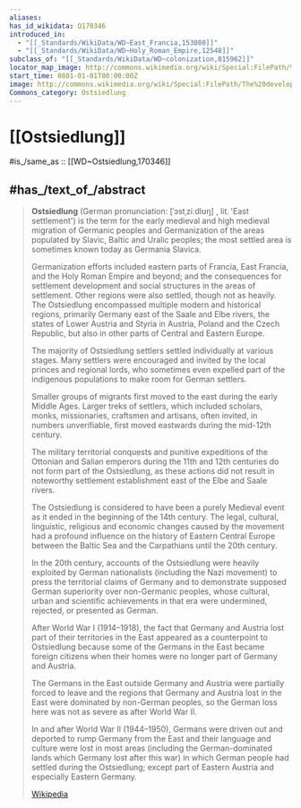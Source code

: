 ```yaml
---
aliases:
has_id_wikidata: Q170346
introduced_in:
  - "[[_Standards/WikiData/WD~East_Francia,153080]]"
  - "[[_Standards/WikiData/WD~Holy_Roman_Empire,12548]]"
subclass_of: "[[_Standards/WikiData/WD~colonization,815962]]"
locator_map_image: http://commons.wikimedia.org/wiki/Special:FilePath/%D0%9A%D0%BE%D0%BB%D0%BE%D0%BD%D0%B8%D0%B7%D0%B0%D1%86%D0%B8%D1%8F-%D0%BD%D0%B5%D0%BC%D1%86%D0%B0%D0%BC%D0%B8-%D1%81%D0%BB%D0%B0%D0%B2%D1%8F%D0%BD%D1%81%D0%BA%D0%B8%D1%85-%D0%B7%D0%B5%D0%BC%D0%B5%D0%BB%D1%8C.png
start_time: 0801-01-01T00:00:00Z
image: http://commons.wikimedia.org/wiki/Special:FilePath/The%20development%20of%20the%20German%20linguistic%20area.gif
Commons_category: Ostsiedlung
---
```


# [[Ostsiedlung]] 

#is_/same_as :: [[WD~Ostsiedlung,170346]] 

## #has_/text_of_/abstract 

> **Ostsiedlung** (German pronunciation: [ˈɔstˌziːdlʊŋ] , lit. 'East settlement') 
> is the term for the early medieval and high medieval migration of Germanic peoples 
> and Germanization of the areas populated by Slavic, Baltic and Uralic peoples; 
> the most settled area is sometimes known today as Germania Slavica. 
> 
> Germanization efforts included eastern parts of Francia, East Francia, 
> and the Holy Roman Empire and beyond; and the consequences 
> for settlement development and social structures in the areas of settlement. 
> Other regions were also settled, though not as heavily. 
> The Ostsiedlung encompassed multiple modern and historical regions, 
> primarily Germany east of the Saale and Elbe rivers, the states of Lower Austria 
> and Styria in Austria, Poland and the Czech Republic, 
> but also in other parts of Central and Eastern Europe.
>
> The majority of Ostsiedlung settlers settled individually at various stages. 
> Many settlers were encouraged and invited by the local princes and regional lords, 
> who sometimes even expelled part of the indigenous populations 
> to make room for German settlers.
>
> Smaller groups of migrants first moved to the east during the early Middle Ages. 
> Larger treks of settlers, which included scholars, monks, missionaries, 
> craftsmen and artisans, often invited, in numbers unverifiable, 
> first moved eastwards during the mid-12th century. 
> 
> The military territorial conquests and punitive expeditions 
> of the Ottonian and Salian emperors during the 11th and 12th centuries 
> do not form part of the Ostsiedlung, 
> as these actions did not result in noteworthy settlement establishment 
> east of the Elbe and Saale rivers. 
> 
> The Ostsiedlung is considered to have been a purely Medieval event 
> as it ended in the beginning of the 14th century. 
> The legal, cultural, linguistic, religious and economic changes 
> caused by the movement had a profound influence on the history of 
> Eastern Central Europe between the Baltic Sea and the Carpathians until the 20th century.
>
> In the 20th century, accounts of the Ostsiedlung 
> were heavily exploited by German nationalists (including the Nazi movement) 
> to press the territorial claims of Germany 
> and to demonstrate supposed German superiority over non-Germanic peoples, 
> whose cultural, urban and scientific achievements in that era were 
> undermined, rejected, or presented as German. 
> 
> After World War I (1914–1918), the fact that 
> Germany and Austria lost part of their territories in the East 
> appeared as a counterpoint to Ostsiedlung 
> because some of the Germans in the East became foreign citizens 
> when their homes were no longer part of Germany and Austria. 
> 
> The Germans in the East outside Germany and Austria were partially forced to leave 
> and the regions that Germany and Austria lost in the East 
> were dominated by non-German peoples, 
> so the German loss here was not as severe as after World War II.
>
> In and after World War II (1944–1950), Germans were driven out 
> and deported to rump Germany from the East 
> and their language and culture were lost in most areas 
> (including the German-dominated lands which Germany lost after this war) 
> in which German people had settled during the Ostsiedlung; 
> except part of Eastern Austria and especially Eastern Germany.
>
> [Wikipedia](https://en.wikipedia.org/wiki/Ostsiedlung) 

